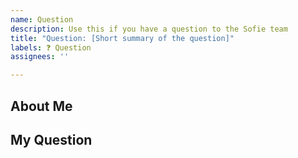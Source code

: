 ```yaml
---
name: Question
description: Use this if you have a question to the Sofie team
title: "Question: [Short summary of the question]"
labels: ❓ Question
assignees: ''

---
```


<!--
Before you post, be sure to read our Contribution guidelines:
https://nrkno.github.io/sofie-core/docs/for-developers/contribution-guidelines
-->

## About Me
<!--
Tell us who / which organization you are representing, and how the Sofie team will be able to contact you.
Example: This issue is posted on behalf of the NRK.
-->

## My Question
<!-- Write your question below. -->

